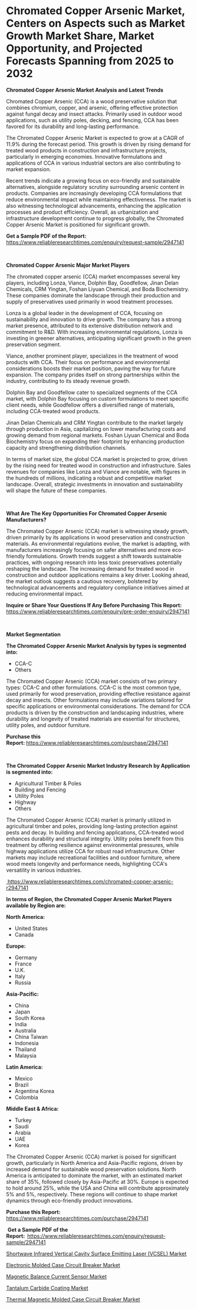 <p><h1>Chromated Copper Arsenic Market, Centers on Aspects such as Market Growth Market Share, Market Opportunity, and Projected Forecasts Spanning from 2025 to 2032</h1></p><p><strong>Chromated Copper Arsenic Market Analysis and Latest Trends</strong></p>
<p><p>Chromated Copper Arsenic (CCA) is a wood preservative solution that combines chromium, copper, and arsenic, offering effective protection against fungal decay and insect attacks. Primarily used in outdoor wood applications, such as utility poles, decking, and fencing, CCA has been favored for its durability and long-lasting performance.</p><p>The Chromated Copper Arsenic Market is expected to grow at a CAGR of 11.9% during the forecast period. This growth is driven by rising demand for treated wood products in construction and infrastructure projects, particularly in emerging economies. Innovative formulations and applications of CCA in various industrial sectors are also contributing to market expansion. </p><p>Recent trends indicate a growing focus on eco-friendly and sustainable alternatives, alongside regulatory scrutiny surrounding arsenic content in products. Companies are increasingly developing CCA formulations that reduce environmental impact while maintaining effectiveness. The market is also witnessing technological advancements, enhancing the application processes and product efficiency. Overall, as urbanization and infrastructure development continue to progress globally, the Chromated Copper Arsenic Market is positioned for significant growth.</p></p>
<p><strong>Get a Sample PDF of the Report:&nbsp;</strong> <a href="https://www.reliableresearchtimes.com/enquiry/request-sample/2947141?utm_campaign=2230&utm_medium=2&utm_source=Github&utm_content=ia&utm_term=12032025&utm_id=chromated-copper-arsenic">https://www.reliableresearchtimes.com/enquiry/request-sample/2947141</a></p>
<p>&nbsp;</p>
<p><strong>Chromated Copper Arsenic Major Market Players</strong></p>
<p><p>The chromated copper arsenic (CCA) market encompasses several key players, including Lonza, Viance, Dolphin Bay, Goodfellow, Jinan Delan Chemicals, CRM Yingtan, Foshan Liyuan Chemical, and Boda Biochemistry. These companies dominate the landscape through their production and supply of preservatives used primarily in wood treatment processes.</p><p>Lonza is a global leader in the development of CCA, focusing on sustainability and innovation to drive growth. The company has a strong market presence, attributed to its extensive distribution network and commitment to R&D. With increasing environmental regulations, Lonza is investing in greener alternatives, anticipating significant growth in the green preservation segment.</p><p>Viance, another prominent player, specializes in the treatment of wood products with CCA. Their focus on performance and environmental considerations boosts their market position, paving the way for future expansion. The company prides itself on strong partnerships within the industry, contributing to its steady revenue growth.</p><p>Dolphin Bay and Goodfellow cater to specialized segments of the CCA market, with Dolphin Bay focusing on custom formulations to meet specific client needs, while Goodfellow offers a diversified range of materials, including CCA-treated wood products.</p><p>Jinan Delan Chemicals and CRM Yingtan contribute to the market largely through production in Asia, capitalizing on lower manufacturing costs and growing demand from regional markets. Foshan Liyuan Chemical and Boda Biochemistry focus on expanding their footprint by enhancing production capacity and strengthening distribution channels.</p><p>In terms of market size, the global CCA market is projected to grow, driven by the rising need for treated wood in construction and infrastructure. Sales revenues for companies like Lonza and Viance are notable, with figures in the hundreds of millions, indicating a robust and competitive market landscape. Overall, strategic investments in innovation and sustainability will shape the future of these companies.</p></p>
<p>&nbsp;</p>
<p><strong>What Are The Key Opportunities For Chromated Copper Arsenic Manufacturers?</strong></p>
<p><p>The Chromated Copper Arsenic (CCA) market is witnessing steady growth, driven primarily by its applications in wood preservation and construction materials. As environmental regulations evolve, the market is adapting, with manufacturers increasingly focusing on safer alternatives and more eco-friendly formulations. Growth trends suggest a shift towards sustainable practices, with ongoing research into less toxic preservatives potentially reshaping the landscape. The increasing demand for treated wood in construction and outdoor applications remains a key driver. Looking ahead, the market outlook suggests a cautious recovery, bolstered by technological advancements and regulatory compliance initiatives aimed at reducing environmental impact.</p></p>
<p><strong>Inquire or Share Your Questions If Any Before Purchasing This Report:</strong> <a href="https://www.reliableresearchtimes.com/enquiry/pre-order-enquiry/2947141?utm_campaign=2230&utm_medium=2&utm_source=Github&utm_content=ia&utm_term=12032025&utm_id=chromated-copper-arsenic">https://www.reliableresearchtimes.com/enquiry/pre-order-enquiry/2947141</a></p>
<p>&nbsp;</p>
<p><strong>Market Segmentation</strong></p>
<p><strong>The Chromated Copper Arsenic Market Analysis by types is segmented into:</strong></p>
<p><ul><li>CCA-C</li><li>Others</li></ul></p>
<p><p>The Chromated Copper Arsenic (CCA) market consists of two primary types: CCA-C and other formulations. CCA-C is the most common type, used primarily for wood preservation, providing effective resistance against decay and insects. Other formulations may include variations tailored for specific applications or environmental considerations. The demand for CCA products is driven by the construction and landscaping industries, where durability and longevity of treated materials are essential for structures, utility poles, and outdoor furniture.</p></p>
<p><strong>Purchase this Report:&nbsp;</strong><a href="https://www.reliableresearchtimes.com/purchase/2947141?utm_campaign=2230&utm_medium=2&utm_source=Github&utm_content=ia&utm_term=12032025&utm_id=chromated-copper-arsenic">https://www.reliableresearchtimes.com/purchase/2947141</a></p>
<p>&nbsp;</p>
<p><strong>The Chromated Copper Arsenic Market Industry Research by Application is segmented into:</strong></p>
<p><ul><li>Agricultural Timber & Poles</li><li>Building and Fencing</li><li>Utility Poles</li><li>Highway</li><li>Others</li></ul></p>
<p><p>The Chromated Copper Arsenic (CCA) market is primarily utilized in agricultural timber and poles, providing long-lasting protection against pests and decay. In building and fencing applications, CCA-treated wood enhances durability and structural integrity. Utility poles benefit from this treatment by offering resilience against environmental pressures, while highway applications utilize CCA for robust road infrastructure. Other markets may include recreational facilities and outdoor furniture, where wood meets longevity and performance needs, highlighting CCA's versatility in various industries.</p></p>
<p><a href="https://www.reliableresearchtimes.com/chromated-copper-arsenic-r2947141?utm_campaign=2230&utm_medium=2&utm_source=Github&utm_content=ia&utm_term=12032025&utm_id=chromated-copper-arsenic">&nbsp;https://www.reliableresearchtimes.com/chromated-copper-arsenic-r2947141</a></p>
<p><strong>In terms of Region, the Chromated Copper Arsenic Market Players available by Region are:</strong></p>
<p>
    <p> <strong> North America: </strong>
        <ul>
            <li>United States</li>
            <li>Canada</li>
        </ul>
        </p> 
    <p> <strong> Europe: </strong>
        <ul>
            <li>Germany</li>
            <li>France</li>
            <li>U.K.</li>
            <li>Italy</li>
            <li>Russia</li>
        </ul>
        </p> 
    <p> <strong> Asia-Pacific: </strong>
        <ul>
            <li>China</li>
            <li>Japan</li>
            <li>South Korea</li>
            <li>India</li>
            <li>Australia</li>
            <li>China Taiwan</li>
            <li>Indonesia</li>
            <li>Thailand</li>
            <li>Malaysia</li>
        </ul>
        </p> 
    <p> <strong> Latin America: </strong>
        <ul>
            <li>Mexico</li>
            <li>Brazil</li>
            <li>Argentina Korea</li>
            <li>Colombia</li>
        </ul>
        </p> 
    <p> <strong> Middle East & Africa: </strong>
        <ul>
            <li>Turkey</li>
            <li>Saudi</li>
            <li>Arabia</li>
            <li>UAE</li>
            <li>Korea</li>
        </ul>
    </p>
    </p>
<p><p>The Chromated Copper Arsenic (CCA) market is poised for significant growth, particularly in North America and Asia-Pacific regions, driven by increased demand for sustainable wood preservation solutions. North America is anticipated to dominate the market, with an estimated market share of 35%, followed closely by Asia-Pacific at 30%. Europe is expected to hold around 25%, while the USA and China will contribute approximately 5% and 5%, respectively. These regions will continue to shape market dynamics through eco-friendly product innovations.</p></p>
<p><strong>Purchase this Report: </strong><a href="https://www.reliableresearchtimes.com/purchase/2947141?utm_campaign=2230&utm_medium=2&utm_source=Github&utm_content=ia&utm_term=12032025&utm_id=chromated-copper-arsenic">https://www.reliableresearchtimes.com/purchase/2947141</a></p>
<p>&nbsp;<strong>Get a Sample PDF of the Report:&nbsp;&nbsp;</strong><a href="https://www.reliableresearchtimes.com/enquiry/request-sample/2947141?utm_campaign=2230&utm_medium=2&utm_source=Github&utm_content=ia&utm_term=12032025&utm_id=chromated-copper-arsenic">https://www.reliableresearchtimes.com/enquiry/request-sample/2947141</a></p>
<p><strong></strong></p>
<p><p><a href="https://github.com/elitasvimal/Market-Research-Report-List-1/blob/main/shortwave-infrared-vertical-cavity-surface-emitting-laser-vcsel-market.md?utm_campaign=2230&utm_medium=2&utm_source=Github&utm_content=ia&utm_term=12032025&utm_id=chromated-copper-arsenic">Shortwave Infrared Vertical Cavity Surface Emitting Laser (VCSEL) Market</a></p><p><a href="https://github.com/genayziben/Market-Research-Report-List-1/blob/main/electronic-molded-case-circuit-breaker-market.md?utm_campaign=2230&utm_medium=2&utm_source=Github&utm_content=ia&utm_term=12032025&utm_id=chromated-copper-arsenic">Electronic Molded Case Circuit Breaker Market</a></p><p><a href="https://github.com/meuskocov/Market-Research-Report-List-1/blob/main/magnetic-balance-current-sensor-market.md?utm_campaign=2230&utm_medium=2&utm_source=Github&utm_content=ia&utm_term=12032025&utm_id=chromated-copper-arsenic">Magnetic Balance Current Sensor Market</a></p><p><a href="https://github.com/beroxiluwaya/Market-Research-Report-List-1/blob/main/tantalum-carbide-coating-market.md?utm_campaign=2230&utm_medium=2&utm_source=Github&utm_content=ia&utm_term=12032025&utm_id=chromated-copper-arsenic">Tantalum Carbide Coating Market</a></p><p><a href="https://github.com/saklpelzami95/Market-Research-Report-List-1/blob/main/thermal-magnetic-molded-case-circuit-breaker-market.md?utm_campaign=2230&utm_medium=2&utm_source=Github&utm_content=ia&utm_term=12032025&utm_id=chromated-copper-arsenic">Thermal Magnetic Molded Case Circuit Breaker Market</a></p></p>